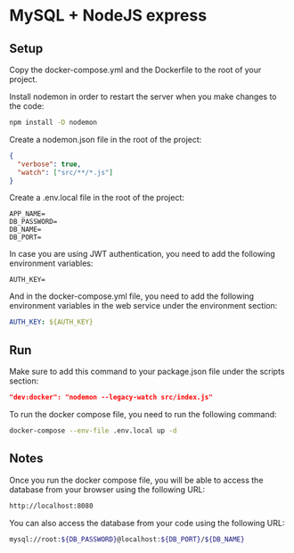 # MySQL + NodeJS express

## Setup

Copy the docker-compose.yml and the Dockerfile to the root of your project.

Install nodemon in order to restart the server when you make changes to the code:

```bash
npm install -D nodemon
```

Create a nodemon.json file in the root of the project:

```json
{
  "verbose": true,
  "watch": ["src/**/*.js"]
}
```

Create a .env.local file in the root of the project:

```env
APP_NAME=
DB_PASSWORD=
DB_NAME=
DB_PORT=
```

In case you are using JWT authentication, you need to add the following environment variables:

```env
AUTH_KEY=
```

And in the docker-compose.yml file, you need to add the following environment variables in the web service under the environment section:

```yml
AUTH_KEY: ${AUTH_KEY}
```

## Run

Make sure to add this command to your package.json file under the scripts section:

```json
"dev:docker": "nodemon --legacy-watch src/index.js"
```

To run the docker compose file, you need to run the following command:

```bash
docker-compose --env-file .env.local up -d
```

## Notes

Once you run the docker compose file, you will be able to access the database from your browser using the following URL:

```bash
http://localhost:8080
```

You can also access the database from your code using the following URL:

```bash
mysql://root:${DB_PASSWORD}@localhost:${DB_PORT}/${DB_NAME}
```
